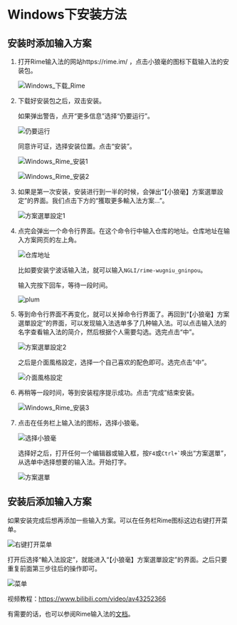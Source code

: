 # Windows下安装方法

## 安装时添加输入方案

1. 打开Rime输入法的网站https://rime.im/ ，点击小狼毫的图标下载输入法的安装包。

    ![Windows_下载_Rime](Windows.assets/Windows_下载_Rime.png)

2. 下载好安装包之后，双击安装。

    如果弹出警告，点开“更多信息”选择“仍要运行”。

    ![仍要运行](Windows.assets/仍要运行.png)

    同意许可证，选择安装位置。点击“安装”。

    ![Windows_Rime_安装1](Windows.assets/Windows_Rime_安装1.png)

    ![Windows_Rime_安装2](Windows.assets/Windows_Rime_安装2.png)

3. 如果是第一次安装，安装进行到一半的时候，会弹出“【小狼毫】方案選單設定”的界面。我们点击下方的“獲取更多輸入法方案...”。

    ![方案選單設定1](Windows.assets/方案選單設定1.png)

4. 点完会弹出一个命令行界面。在这个命令行中输入仓库的地址。仓库地址在输入方案网页的左上角。

    ![仓库地址](Windows.assets/仓库地址.png)

    比如要安装宁波话输入法，就可以输入`NGLI/rime-wugniu_gninpou`。

    输入完按下回车，等待一段时间。

    ![plum](Windows.assets/plum.png)

5. 等到命令行界面不再变化，就可以关掉命令行界面了。再回到“【小狼毫】方案選單設定”的界面，可以发现输入法选单多了几种输入法。可以点击输入法的名字查看输入法的简介，然后根据个人需要勾选。选完点击“中”。

    ![方案選單設定2](Windows.assets/方案選單設定2.png)

    之后是介面風格設定，选择一个自己喜欢的配色即可。选完点击“中”。

    ![介面風格設定](Windows.assets/介面風格設定.png)

    

6. 再稍等一段时间，等到安装程序提示成功。点击“完成”结束安装。

    ![Windows_Rime_安装3](Windows.assets/Windows_Rime_安装3.png)

7. 点击在任务栏上输入法的图标，选择小狼毫。

    ![选择小狼毫](Windows.assets/选择小狼毫.png)

    选择好之后，打开任何一个编辑器或输入框，按`F4`或`` Ctrl+` ``唤出“方案選單”，从选单中选择想要的输入法。开始打字。

    ![方案選單](Windows.assets/方案選單.png)

## 安装后添加输入方案

如果安装完成后想再添加一些输入方案。可以在任务栏Rime图标这边右键打开菜单。

![右键打开菜单](Windows.assets/右键打开菜单.png)

打开后选择“輸入法設定”，就能进入“【小狼毫】方案選單設定”的界面。之后只要重复前面第三步往后的操作即可。

![菜单](Windows.assets/菜单.png)



视频教程：https://www.bilibili.com/video/av43252366

有需要的话，也可以参阅Rime输入法的[文档](https://rime.im/docs/)。
